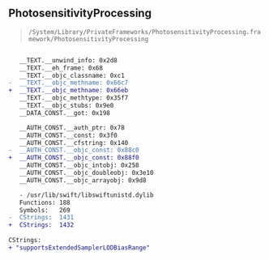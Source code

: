 ## PhotosensitivityProcessing

> `/System/Library/PrivateFrameworks/PhotosensitivityProcessing.framework/PhotosensitivityProcessing`

```diff

   __TEXT.__unwind_info: 0x2d8
   __TEXT.__eh_frame: 0x68
   __TEXT.__objc_classname: 0xc1
-  __TEXT.__objc_methname: 0x66c7
+  __TEXT.__objc_methname: 0x66eb
   __TEXT.__objc_methtype: 0x35f7
   __TEXT.__objc_stubs: 0x9e0
   __DATA_CONST.__got: 0x198

   __AUTH_CONST.__auth_ptr: 0x78
   __AUTH_CONST.__const: 0x3f0
   __AUTH_CONST.__cfstring: 0x140
-  __AUTH_CONST.__objc_const: 0x88c0
+  __AUTH_CONST.__objc_const: 0x88f0
   __AUTH_CONST.__objc_intobj: 0x258
   __AUTH_CONST.__objc_doubleobj: 0x3e10
   __AUTH_CONST.__objc_arrayobj: 0x9d8

   - /usr/lib/swift/libswiftunistd.dylib
   Functions: 188
   Symbols:   269
-  CStrings:  1431
+  CStrings:  1432
 
CStrings:
+ "supportsExtendedSamplerLODBiasRange"

```
